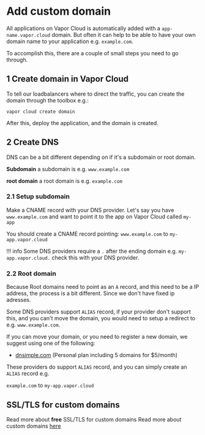 # Add custom domain

All applications on Vapor Cloud is automatically added with a `app-name.vapor.cloud` domain.
But often it can help to be able to have your own domain name to your application e.g. `example.com`.

To accomplish this, there are a couple of small steps you need to go through.

## 1 Create domain in Vapor Cloud

To tell our loadbalancers where to direct the traffic, you can create the domain through the toolbox e.g.:

```
vapor cloud create domain
```

After this, deploy the application, and the domain is created.

## 2 Create DNS

DNS can be a bit different depending on if it's a subdomain or root domain.

**Subdomain** a subdomain is e.g. `www.example.com`

**root domain** a root domain is e.g. `example.com`

### 2.1 Setup subdomain

Make a CNAME record with your DNS provider. Let's say you have `www.example.com` and want to point it to the app on Vapor Cloud called `my-app`

You should create a CNAME record pointing:
`www.example.com` to `my-app.vapor.cloud`

!!! info
    Some DNS providers require a `.` after the ending domain e.g. `my-app.vapor.cloud.` check this with your DNS provider.

### 2.2 Root domain

Because Root domains need to point as an `A` record, and this need to be a IP address, the process is a bit different. Since we don't have fixed ip adresses.

Some DNS providers support `ALIAS` record, if your provider don't support this, and you can't move the domain, you would need to setup a redirect to e.g. `www.example.com`.

If you can move your domain, or you need to register a new domain, we suggest using one of the following:

- [dnsimple.com](https://dnsimple.com) (Personal plan including 5 domains for $5/month)

These providers do support `ALIAS` record, and you can simply create an `ALIAS` record e.g.

`example.com` to `my-app.vapor.cloud`

## SSL/TLS for custom domains

Read more about **free** SSL/TLS for custom domains Read more about custom domains [here](./certificate-manager.md)
